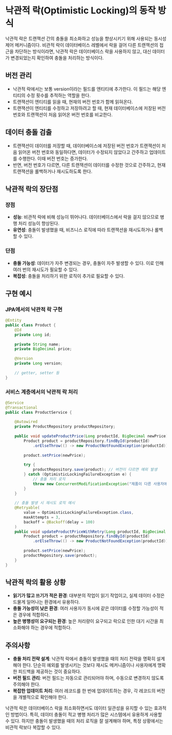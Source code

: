 # 낙관적 락(Optimistic Locking)의 동작 방식

낙관적 락은 트랜잭션 간의 충돌을 최소화하고 성능을 향상시키기 위해 사용되는 동시성 제어 메커니즘이다. 비관적 락이 데이터베이스 레벨에서 락을 걸어 다른 트랜잭션의 접근을 차단하는 방식이라면, 낙관적 락은 데이터베이스 락을 사용하지 않고, 대신 데이터가 변경되었는지 확인하여 충돌을 처리하는 방식이다.

## 버전 관리

* 낙관적 락에서는 보통 version이라는 필드를 엔티티에 추가한다. 이 필드는 해당 엔티티의 수정 횟수를 추적하는 역할을 한다.
* 트랜잭션이 엔티티를 읽을 때, 현재의 버전 번호가 함께 읽혀온다.
* 트랜잭션이 엔티티를 수정하고 저장하려고 할 때, 현재 데이터베이스에 저장된 버전 번호와 트랜잭션이 처음 읽어온 버전 번호를 비교한다.

## 데이터 충돌 검출

* 트랜잭션이 데이터를 저장할 때, 데이터베이스에 저장된 버전 번호가 트랜잭션이 처음 읽어온 버전 번호와 동일하다면, 데이터가 수정되지 않았다고 간주하고 업데이트를 수행한다. 이때 버전 번호는 증가한다.
* 반면, 버전 번호가 다르면, 다른 트랜잭션이 데이터를 수정한 것으로 간주하고, 현재 트랜잭션을 롤백하거나 재시도하도록 한다.

## 낙관적 락의 장단점

### 장점

* **성능**: 비관적 락에 비해 성능이 뛰어나다. 데이터베이스에서 락을 걸지 않으므로 병행 처리 성능이 향상된다.
* **유연성**: 충돌이 발생했을 때, 비즈니스 로직에 따라 트랜잭션을 재시도하거나 롤백할 수 있다.

### 단점

* **충돌 가능성**: 데이터가 자주 변경되는 경우, 충돌이 자주 발생할 수 있다. 이로 인해 여러 번의 재시도가 필요할 수 있다.
* **복잡성**: 충돌을 처리하기 위한 로직이 추가로 필요할 수 있다.

## 구현 예시

### JPA에서의 낙관적 락 구현

```java
@Entity
public class Product {
    @Id
    private Long id;
    
    private String name;
    private BigDecimal price;
    
    @Version
    private Long version;
    
    // getter, setter 등
}
```

### 서비스 계층에서의 낙관적 락 처리

```java
@Service
@Transactional
public class ProductService {
    
    @Autowired
    private ProductRepository productRepository;
    
    public void updateProductPrice(Long productId, BigDecimal newPrice) {
        Product product = productRepository.findById(productId)
            .orElseThrow(() -> new ProductNotFoundException(productId));
        
        product.setPrice(newPrice);
        
        try {
            productRepository.save(product); // 버전이 다르면 예외 발생
        } catch (OptimisticLockingFailureException e) {
            // 충돌 처리 로직
            throw new ConcurrentModificationException("제품이 다른 사용자에 의해 이미 수정되었습니다. 다시 시도해주세요.");
        }
    }
    
    // 충돌 발생 시 재시도 로직 예시
    @Retryable(
        value = OptimisticLockingFailureException.class,
        maxAttempts = 3,
        backoff = @Backoff(delay = 100)
    )
    public void updateProductPriceWithRetry(Long productId, BigDecimal newPrice) {
        Product product = productRepository.findById(productId)
            .orElseThrow(() -> new ProductNotFoundException(productId));
        
        product.setPrice(newPrice);
        productRepository.save(product);
    }
}
```

## 낙관적 락의 활용 상황

* **읽기가 많고 쓰기가 적은 환경**: 대부분의 작업이 읽기 작업이고, 실제 데이터 수정은 드물게 일어나는 환경에서 유용하다.
* **충돌 가능성이 낮은 환경**: 여러 사용자가 동시에 같은 데이터를 수정할 가능성이 적은 경우에 적합하다.
* **높은 병행성이 요구되는 환경**: 높은 처리량이 요구되고 락으로 인한 대기 시간을 최소화해야 하는 경우에 적합하다.

## 주의사항

* **충돌 처리 전략 설계**: 낙관적 락에서 충돌이 발생했을 때의 처리 전략을 명확히 설계해야 한다. 단순히 예외를 발생시키는 것보다 재시도 메커니즘이나 사용자에게 명확한 피드백을 제공하는 것이 중요하다.
* **버전 필드 관리**: 버전 필드는 자동으로 관리되어야 하며, 수동으로 변경하지 않도록 주의해야 한다.
* **복잡한 업데이트 처리**: 여러 레코드를 한 번에 업데이트하는 경우, 각 레코드의 버전을 개별적으로 확인해야 한다.

낙관적 락은 데이터베이스 락을 최소화하면서도 데이터 일관성을 유지할 수 있는 효과적인 방법이다. 특히, 데이터 충돌이 적고 병행 처리가 많은 시스템에서 유용하게 사용할 수 있다. 하지만 충돌이 발생했을 때의 처리 로직을 잘 설계해야 하며, 특정 상황에서는 비관적 락보다 복잡할 수 있다.